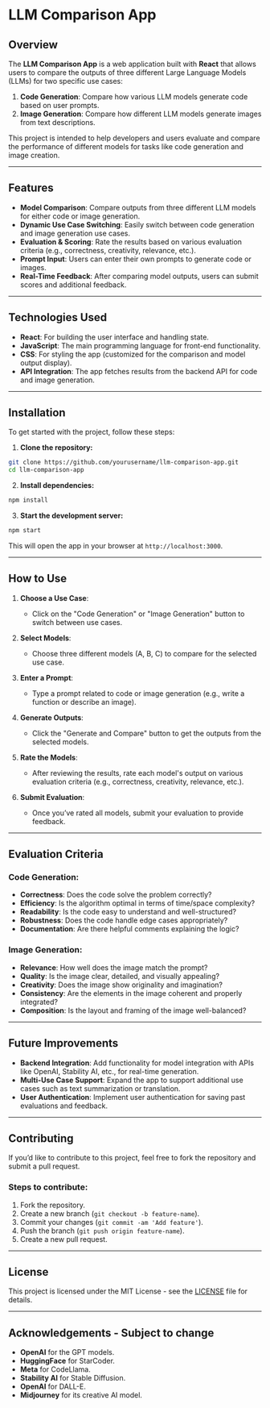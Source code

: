 # LLM Comparison App

## Overview

The **LLM Comparison App** is a web application built with **React** that allows users to compare the outputs of three different Large Language Models (LLMs) for two specific use cases:

1. **Code Generation**: Compare how various LLM models generate code based on user prompts.
2. **Image Generation**: Compare how different LLM models generate images from text descriptions.

This project is intended to help developers and users evaluate and compare the performance of different models for tasks like code generation and image creation. 

---

## Features

- **Model Comparison**: Compare outputs from three different LLM models for either code or image generation.
- **Dynamic Use Case Switching**: Easily switch between code generation and image generation use cases.
- **Evaluation & Scoring**: Rate the results based on various evaluation criteria (e.g., correctness, creativity, relevance, etc.).
- **Prompt Input**: Users can enter their own prompts to generate code or images.
- **Real-Time Feedback**: After comparing model outputs, users can submit scores and additional feedback.

---

## Technologies Used

- **React**: For building the user interface and handling state.
- **JavaScript**: The main programming language for front-end functionality.
- **CSS**: For styling the app (customized for the comparison and model output display).
- **API Integration**: The app fetches results from the backend API for code and image generation.

---

## Installation

To get started with the project, follow these steps:

1. **Clone the repository:**

```bash
git clone https://github.com/yourusername/llm-comparison-app.git
cd llm-comparison-app
```

2. **Install dependencies:**

```bash
npm install
```

3. **Start the development server:**

```bash
npm start
```

This will open the app in your browser at `http://localhost:3000`.

---

## How to Use

1. **Choose a Use Case**: 
   - Click on the "Code Generation" or "Image Generation" button to switch between use cases.

2. **Select Models**:
   - Choose three different models (A, B, C) to compare for the selected use case.

3. **Enter a Prompt**:
   - Type a prompt related to code or image generation (e.g., write a function or describe an image).

4. **Generate Outputs**:
   - Click the "Generate and Compare" button to get the outputs from the selected models.

5. **Rate the Models**:
   - After reviewing the results, rate each model's output on various evaluation criteria (e.g., correctness, creativity, relevance, etc.).

6. **Submit Evaluation**:
   - Once you’ve rated all models, submit your evaluation to provide feedback.

---

## Evaluation Criteria

### Code Generation:

- **Correctness**: Does the code solve the problem correctly?
- **Efficiency**: Is the algorithm optimal in terms of time/space complexity?
- **Readability**: Is the code easy to understand and well-structured?
- **Robustness**: Does the code handle edge cases appropriately?
- **Documentation**: Are there helpful comments explaining the logic?

### Image Generation:

- **Relevance**: How well does the image match the prompt?
- **Quality**: Is the image clear, detailed, and visually appealing?
- **Creativity**: Does the image show originality and imagination?
- **Consistency**: Are the elements in the image coherent and properly integrated?
- **Composition**: Is the layout and framing of the image well-balanced?

---

## Future Improvements

- **Backend Integration**: Add functionality for model integration with APIs like OpenAI, Stability AI, etc., for real-time generation.
- **Multi-Use Case Support**: Expand the app to support additional use cases such as text summarization or translation.
- **User Authentication**: Implement user authentication for saving past evaluations and feedback.

---

## Contributing

If you’d like to contribute to this project, feel free to fork the repository and submit a pull request. 

### Steps to contribute:

1. Fork the repository.
2. Create a new branch (`git checkout -b feature-name`).
3. Commit your changes (`git commit -am 'Add feature'`).
4. Push the branch (`git push origin feature-name`).
5. Create a new pull request.

---

## License

This project is licensed under the MIT License - see the [LICENSE](LICENSE) file for details.

---

## Acknowledgements - Subject to change

- **OpenAI** for the GPT models.
- **HuggingFace** for StarCoder.
- **Meta** for CodeLlama.
- **Stability AI** for Stable Diffusion.
- **OpenAI** for DALL-E.
- **Midjourney** for its creative AI model.
